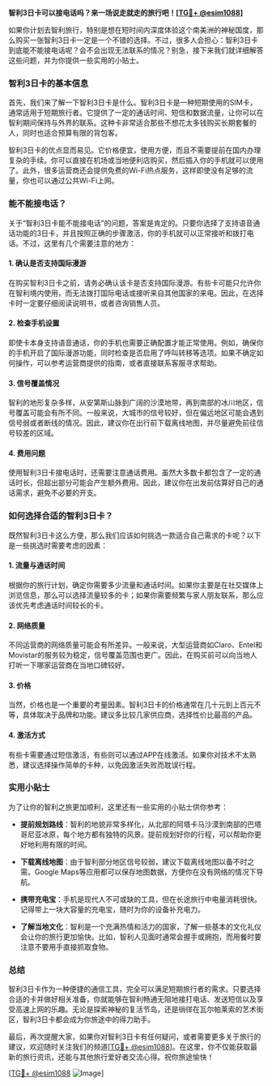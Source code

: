 **智利3日卡可以接电话吗？来一场说走就走的旅行吧！[[TG💪+ @esim1088](https://t.me/s/esim1088)]**

如果你计划去智利旅行，特别是想在短时间内深度体验这个南美洲的神秘国度，那么购买一张智利3日卡一定是一个不错的选择。不过，很多人会担心：智利3日卡到底能不能接电话呢？会不会出现无法联系的情况？别急，接下来我们就详细解答这些问题，并为你提供一些实用的小贴士。

### 智利3日卡的基本信息

首先，我们来了解一下智利3日卡是什么。智利3日卡是一种短期使用的SIM卡，通常适用于短期旅行者。它提供了一定的通话时间、短信和数据流量，让你可以在智利期间保持与外界的联系。这种卡非常适合那些不想花太多钱购买长期套餐的人，同时也适合预算有限的背包客。

智利3日卡的优点显而易见。它价格便宜，使用方便，而且不需要提前在国内办理复杂的手续。你可以直接在机场或当地便利店购买，然后插入你的手机就可以使用了。此外，很多运营商还会提供免费的Wi-Fi热点服务，这样即使没有足够的流量，你也可以通过公共Wi-Fi上网。

### 能不能接电话？

关于“智利3日卡能不能接电话”的问题，答案是肯定的。只要你选择了支持语音通话功能的3日卡，并且按照正确的步骤激活，你的手机就可以正常接听和拨打电话。不过，这里有几个需要注意的地方：

#### 1. **确认是否支持国际漫游**
   在购买智利3日卡之前，请务必确认该卡是否支持国际漫游。有些卡可能只允许你在智利境内使用，而无法拨打国际电话或接听来自其他国家的来电。因此，在选择卡时一定要仔细阅读说明书，或者咨询销售人员。

#### 2. **检查手机设置**
   即使卡本身支持语音通话，你的手机也需要正确配置才能正常使用。例如，确保你的手机开启了国际漫游功能，同时检查是否启用了呼叫转移等选项。如果不确定如何操作，可以参考运营商提供的指南，或者直接联系客服寻求帮助。

#### 3. **信号覆盖情况**
   智利的地形复杂多样，从安第斯山脉到广阔的沙漠地带，再到南部的冰川地区，信号覆盖可能会有所不同。一般来说，大城市的信号较好，但在偏远地区可能会遇到信号弱或者断线的情况。因此，建议你在出行前下载离线地图，并尽量避免前往信号较差的区域。

#### 4. **费用问题**
   使用智利3日卡接电话时，还需要注意通话费用。虽然大多数卡都包含了一定的通话时长，但超出部分可能会产生额外费用。因此，建议你在出发前估算好自己的通话需求，避免不必要的开支。

### 如何选择合适的智利3日卡？

既然智利3日卡这么方便，那么我们应该如何挑选一款适合自己需求的卡呢？以下是一些挑选时需要考虑的因素：

#### 1. **流量与通话时间**
   根据你的旅行计划，确定你需要多少流量和通话时间。如果你主要是在社交媒体上浏览信息，那么可以选择流量较多的卡；如果你需要频繁与家人朋友联系，那么应该优先考虑通话时间较长的卡。

#### 2. **网络质量**
   不同运营商的网络质量可能会有所差异。一般来说，大型运营商如Claro、Entel和Movistar的服务较为稳定，信号覆盖范围也更广。因此，在购买前可以向当地人打听一下哪家运营商在当地口碑较好。

#### 3. **价格**
   当然，价格也是一个重要的考量因素。智利3日卡的价格通常在几十元到上百元不等，具体取决于品牌和功能。建议多比较几家供应商，选择性价比最高的产品。

#### 4. **激活方式**
   有些卡需要通过短信激活，有些则可以通过APP在线激活。如果你对技术不太熟悉，建议选择操作简单的卡种，以免因激活失败而耽误行程。

### 实用小贴士

为了让你的智利之旅更加顺利，这里还有一些实用的小贴士供你参考：

- **提前规划路线**：智利的地貌非常多样化，从北部的阿塔卡马沙漠到南部的巴塔哥尼亚冰原，每个地方都有独特的风景。提前规划好你的行程，可以帮助你更好地利用有限的时间。
  
- **下载离线地图**：由于智利部分地区信号较弱，建议下载离线地图以备不时之需。Google Maps等应用都可以保存地图数据，方便你在没有网络的情况下导航。

- **携带充电宝**：手机是现代人不可或缺的工具，但在长途旅行中电量消耗很快。记得带上一块大容量的充电宝，随时为你的设备补充电力。

- **了解当地文化**：智利是一个充满热情和活力的国家，了解一些基本的文化礼仪会让你的旅行更加愉快。比如，智利人见面时通常会握手或拥抱，而用餐时要注意不要用手直接抓取食物。

### 总结

智利3日卡作为一种便捷的通信工具，完全可以满足短期旅行者的需求。只要选择合适的卡并做好相关准备，你就能够在智利畅通无阻地接打电话、发送短信以及享受高速上网的乐趣。无论是探索神秘的复活节岛，还是徜徉在瓦尔帕莱索的艺术街区，智利3日卡都会成为你旅途中的得力助手。

最后，再次提醒大家，如果你对智利3日卡有任何疑问，或者需要更多关于旅行的建议，欢迎随时关注我们的频道[[TG💪+ @esim1088](https://t.me/s/esim1088)]。在这里，你不仅能获取最新的旅行资讯，还能与其他旅行爱好者交流心得。祝你旅途愉快！

[[TG💪+ @esim1088](https://t.me/s/esim1088) ![Image](https://i.postimg.cc/4NQfJmqS/Snipaste-2025-05-13-00-14-12.png)]